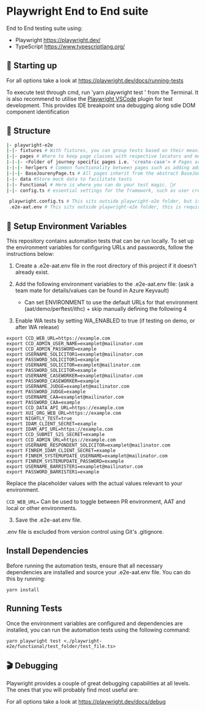 # Playwright End to End suite

End to End testing suite using:

- Playwright https://playwright.dev/
- TypeScript https://www.typescriptlang.org/

## 🤖 Starting up

For all options take a look at https://playwright.dev/docs/running-tests

To execute test through cmd, run 'yarn playwright test <optional file path>' from the Terminal. 
It is also recommend to utilise the [Playwright VSCode](https://marketplace.visualstudio.com/items?itemName=ms-playwright.playwright) plugin for test development. This provides IDE breakpoint sna debugging along sdie DOM component identification  


## 📁 Structure

```sh
|- playwright-e2e
|-|- fixtures # With fixtures, you can group tests based on their meaning, instead of their common setup.
|-|- pages # Where to keep page classes with respective locators and methods. We utilise POM (Page Object Modeling).
|-|-|- <Folder of journey specific pages i.e. 'create-case'> # Pages are collected by the journey in which they are contained, this can be shared across Contested and Consented where appropriate. 
|-|-|- herlpers # Common functionality between pages such as adding addresses is abstracted to helper methods, that can then be injected into page constructors at a fixture level. 
|-|-|- BaseJourenyPage.ts # All pages inherit from the abstract BaseJourneyPage, which defines common behaviours across all pages. 
|-|- data #Store mock data to facilitate tests 
|-|- Functional # Here is where you can do your test magic. 🧙‍♂️
|-|- config.ts # essential settings for the framework, such as user credentials and URLs.

 playwright.config.ts # This sits outside playwright-e2e folder, but is the config file for playwright only tests.
 .e2e-aat.env # This sits outside playwright-e2e folder, this is required to run your tests locally. See Setup Environment Variables below.
```

## 🔐 Setup Environment Variables

This repository contains automation tests that can be run locally. To set up the environment variables for configuring URLs and passwords, follow the instructions below:

1. Create a .e2e-aat.env  file in the root directory of this project if it doesn't already exist.

2. Add the following environment variables to the .e2e-aat.env file: (ask a team mate for details/values can be found in Azure Keyvault)
    - Can set ENVIRONMENT to use the default URLs for that environment (aat/demo/perftest/ithc) + skip manually defining the following 4

3. Enable WA tests by setting WA_ENABLED to true (if testing on demo, or after WA release)

```
export CCD_WEB_URL=https://example.com
export CCD_ADMIN_USER_NAME=examplet@mailinator.com
export CCD_ADMIN_PASSWORD=example
export USERNAME_SOLICITOR1=examplet@mailinator.com
export PASSWORD_SOLICITOR1=example
export USERNAME_SOLICITOR=examplet@mailinator.com
export PASSWORD_SOLICITOR=example
export USERNAME_CASEWORKER=examplet@mailinator.com
export PASSWORD_CASEWORKER=example
export USERNAME_JUDGE=examplet@mailinator.com
export PASSWORD_JUDGE=example
export USERNAME_CAA=examplet@mailinator.com
export PASSWORD_CAA=example
export CCD_DATA_API_URL=https://example.com
export XUI_ORG_WEB_URL=https://example.com
export NIGHTLY_TEST=true
export IDAM_CLIENT_SECRET=example
export IDAM_API_URL=https://example.com
export CCD_SUBMIT_S2S_SECRET=example
export CCD_ADMIN_URL=https://example.com
export USERNAME_RESPONDENT_SOLICITOR=examplet@mailinator.com
export FINREM_IDAM_CLIENT_SECRET=example
export FINREM_SYSTEMUPDATE_USERNAME=examplet@mailinator.com
export FINREM_SYSTEMUPDATE_PASSWORD=example
export USERNAME_BARRISTER1=examplet@mailinator.com
export PASSWORD_BARRISTER1=example
```
Replace the placeholder values with the actual values relevant to your environment.

`CCD_WEB_URL=` Can be used to toggle between PR environment, AAT and local or other environments.

3. Save the .e2e-aat.env file.

.env file is excluded from version control using Git's .gitignore.

## Install Dependencies

Before running the automation tests, ensure that all necessary dependencies are installed and source your .e2e-aat.env file. You can do this by running:

```
yarn install
```

## Running Tests

Once the environment variables are configured and dependencies are installed, you can run the automation tests using the following command:
```
yarn playwright test <./playwright-e2e/functional/test_folder/test_file.ts>
```

## 🎬 Debugging

Playwright provides a couple of great debugging capabilities at all levels. The ones that you will probably find most useful are:

For all options take a look at https://playwright.dev/docs/debug